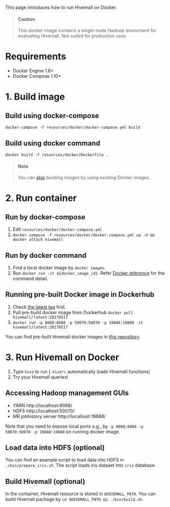 <!--
  Licensed to the Apache Software Foundation (ASF) under one
  or more contributor license agreements.  See the NOTICE file
  distributed with this work for additional information
  regarding copyright ownership.  The ASF licenses this file
  to you under the Apache License, Version 2.0 (the
  "License"); you may not use this file except in compliance
  with the License.  You may obtain a copy of the License at

    http://www.apache.org/licenses/LICENSE-2.0

  Unless required by applicable law or agreed to in writing,
  software distributed under the License is distributed on an
  "AS IS" BASIS, WITHOUT WARRANTIES OR CONDITIONS OF ANY
  KIND, either express or implied.  See the License for the
  specific language governing permissions and limitations
  under the License.
-->

This page introduces how to run Hivemall on Docker.

<!-- toc -->

> #### Caution
> This docker image contains a single-node Hadoop enviroment for evaluating Hivemall. Not suited for production uses.

# Requirements

 * Docker Engine 1.6+
 * Docker Compose 1.10+

# 1. Build image

## Build using docker-compose
  
  `docker-compose -f resources/docker/docker-compose.yml build`

## Build using docker command
  
  `docker build -f resources/docker/Dockerfile .`

> #### Note
> You can [skip](./getting_started.html#running-pre-built-docker-image-in-dockerhub) building images by using existing Docker images.

# 2. Run container

## Run by docker-compose

  1. Edit `resources/docker/docker-compose.yml`
  2. `docker-compose -f resources/docker/docker-compose.yml up -d && docker attach hivemall`

## Run by docker command

  1. Find a local docker image by `docker images`.
  2. Run `docker run -it ${docker_image_id}`. 
     Refer [Docker reference](https://docs.docker.com/engine/reference/run/) for the command detail.

## Running pre-built Docker image in Dockerhub

  1. Check [the latest tag](https://hub.docker.com/r/hivemall/latest/tags/) first.
  2. Pull pre-build docker image from Dockerhub `docker pull hivemall/latest:20170517`
  3. `docker run -p 8088:8088 -p 50070:50070 -p 19888:19888 -it hivemall/latest:20170517`

You can find pre-built Hivemall docker images in [this repository](https://hub.docker.com/r/hivemall/latest/).

# 3. Run Hivemall on Docker

  1. Type `hive` to run (`.hiverc` automatically loads Hivemall functions)
  2. Try your Hivemall queries!

## Accessing Hadoop management GUIs

* YARN http://localhost:8088/
* HDFS http://localhost:50070/
* MR jobhistory server http://localhost:19888/

Note that you need to expose local ports e.g., by `-p 8088:8088 -p 50070:50070 -p 19888:19888` on running docker image.

## Load data into HDFS (optional)

  You can find an example script to load data into HDFS in `./bin/prepare_iris.sh`.
  The script loads iris dataset into `iris` database.

## Build Hivemall (optional)

  In the container, Hivemall resource is stored in `$HIVEMALL_PATH`.
  You can build Hivemall package by `cd $HIVEMALL_PATH && ./bin/build.sh`.
